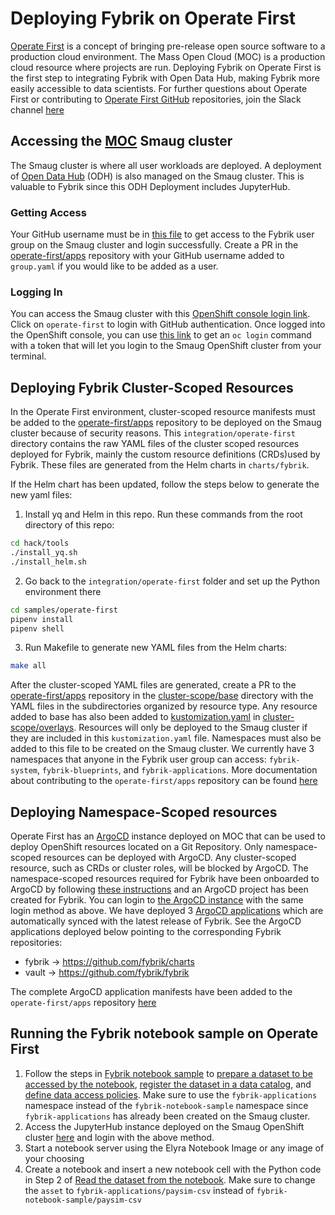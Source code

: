 # Deploying Fybrik on Operate First
[Operate First](https://www.operate-first.cloud/) is a concept of bringing pre-release open source software to a production cloud environment. The Mass Open Cloud (MOC) is a production cloud resource where projects are run. Deploying Fybrik on Operate First is the first step to integrating Fybrik with Open Data Hub, making Fybrik more easily accessible to data scientists. For further questions about Operate First or contributing to [Operate First GitHub](https://github.com/operate-first) repositories, join the Slack channel [here](http://operatefirst.slack.com/)

## Accessing the [MOC](https://massopen.cloud/) Smaug cluster
The Smaug cluster is where all user workloads are deployed. A deployment of [Open Data Hub](https://opendatahub.io/) (ODH) is also managed on the Smaug cluster. This is valuable to Fybrik since this ODH Deployment includes JupyterHub.

### Getting Access
Your GitHub username must be in [this file](https://github.com/operate-first/apps/blob/master/cluster-scope/base/user.openshift.io/groups/fybrik/group.yaml) to get access to the Fybrik user group on the Smaug cluster and login successfully. Create a PR in the [operate-first/apps](https://github.com/operate-first/apps) repository with your GitHub username added to `group.yaml` if you would like to be added as a user. 

### Logging In 
You can access the Smaug cluster with this [OpenShift console login link](https://oauth-openshift.apps.smaug.na.operate-first.cloud/oauth/authorize?client_id=console&redirect_uri=https%3A%2F%2Fconsole-openshift-console.apps.smaug.na.operate-first.cloud%2Fauth%2Fcallback&response_type=code&scope=user%3Afull&state=98ae2ceb). Click on `operate-first` to login with GitHub authentication. Once logged into the OpenShift console, you can use [this link](https://oauth-openshift.apps.smaug.na.operate-first.cloud/oauth/token/display) to get an `oc login` command with a token that will let you login to the Smaug OpenShift cluster from your terminal. 

## Deploying Fybrik Cluster-Scoped Resources
In the Operate First environment, cluster-scoped resource manifests must be added to the [operate-first/apps](https://github.com/operate-first/apps) repository to be deployed on the Smaug cluster because of security reasons. This `integration/operate-first` directory contains the raw YAML files of the cluster scoped resources deployed for Fybrik, mainly the custom resource definitions (CRDs)used by Fybrik. These files are generated from the Helm charts in `charts/fybrik`.

If the Helm chart has been updated, follow the steps below to generate the new yaml files:
1. Install yq and Helm in this repo. Run these commands from the root directory of this repo:
```bash
cd hack/tools
./install_yq.sh
./install_helm.sh
```
2. Go back to the `integration/operate-first` folder and set up the Python environment there
```bash
cd samples/operate-first
pipenv install
pipenv shell
```
3. Run Makefile to generate new YAML files from the Helm charts:
```bash
make all
```

After the cluster-scoped YAML files are generated, create a PR to the [operate-first/apps](https://github.com/operate-first/apps) repository in the [cluster-scope/base](https://github.com/operate-first/apps/tree/master/cluster-scope/base) directory with the YAML files in the subdirectories organized by resource type. Any resource added to base has also been added to [kustomization.yaml](https://github.com/operate-first/apps/blob/master/cluster-scope/overlays/prod/moc/smaug/kustomization.yaml) in [cluster-scope/overlays](https://github.com/operate-first/apps/tree/master/cluster-scope/overlays). Resources will only be deployed to the Smaug cluster if they are included in this `kustomization.yaml` file. Namespaces must also be added to this file to be created on the Smaug cluster. We currently have 3 namespaces that anyone in the Fybrik user group can access: `fybrik-system`, `fybrik-blueprints`, and `fybrik-applications`. More documentation about contributing to the `operate-first/apps` repository can be found [here](https://github.com/operate-first/apps/tree/master/docs/content)

## Deploying Namespace-Scoped resources
Operate First has an [ArgoCD](https://argo-cd.readthedocs.io/en/stable/) instance deployed on MOC that can be used to deploy OpenShift resources located on a Git Repository. Only namespace-scoped resources can be deployed with ArgoCD. Any cluster-scoped resource, such as CRDs or cluster roles, will be blocked by ArgoCD. The namespace-scoped resources required for Fybrik have been onboarded to ArgoCD by following [these instructions](https://github.com/operate-first/apps/blob/master/docs/content/argocd-gitops/onboarding_to_argocd.md) and an ArgoCD project has been created for Fybrik. You can login to [the ArgoCD instance](https://argocd.operate-first.cloud/applications?proj=&sync=&health=&namespace=&cluster=&labels=) with the same login method as above. We have deployed 3 [ArgoCD applications](https://argo-cd.readthedocs.io/en/stable/operator-manual/declarative-setup/#applications) which are automatically synced with the latest release of Fybrik. See the ArgoCD applications deployed below pointing to the corresponding Fybrik repositories:
* fybrik -> https://github.com/fybrik/charts
* vault -> https://github.com/fybrik/fybrik

The complete ArgoCD application manifests have been added to the `operate-first/apps` repository [here](https://github.com/operate-first/apps/tree/master/argocd/overlays/moc-infra/applications/envs/moc/smaug/fybrik)

## Running the Fybrik notebook sample on Operate First
1) Follow the steps in [Fybrik notebook sample](https://fybrik.io/v0.5/samples/notebook/) to [prepare a dataset to be accessed by the notebook](https://fybrik.io/v0.5/samples/notebook/#prepare-a-dataset-to-be-accessed-by-the-notebook), [register the dataset in a data catalog](https://fybrik.io/v0.5/samples/notebook/#register-the-dataset-in-a-data-catalog), and [define data access policies](https://fybrik.io/v0.5/samples/notebook/#define-data-access-policies). Make sure to use the `fybrik-applications` namespace instead of the `fybrik-notebook-sample` namespace since `fybrik-applications` has already been created on the Smaug cluster. 
2) Access the JupyterHub instance deployed on the Smaug OpenShift cluster [here](https://oauth-openshift.apps.smaug.na.operate-first.cloud/oauth/authorize?response_type=code&redirect_uri=https%3A%2F%2Fjupyterhub-opf-jupyterhub.apps.smaug.na.operate-first.cloud%2Fhub%2Foauth_callback&client_id=system%3Aserviceaccount%3Aopf-jupyterhub%3Ajupyterhub-hub&state=eyJzdGF0ZV9pZCI6ICIwY2ZkYzYwMjA4MjY0OGZiYWY5MDk3OWJkOGFhZjE4NyIsICJuZXh0X3VybCI6ICIvaHViLyJ9&scope=user%3Ainfo) and login with the above method. 
3) Start a notebook server using the Elyra Notebook Image or any image of your choosing
4) Create a notebook and insert a new notebook cell with the Python code in Step 2 of [Read the dataset from the notebook](https://fybrik.io/v0.5/samples/notebook/#read-the-dataset-from-the-notebook). Make sure to change the `asset` to `fybrik-applications/paysim-csv` instead of `fybrik-notebook-sample/paysim-csv`
